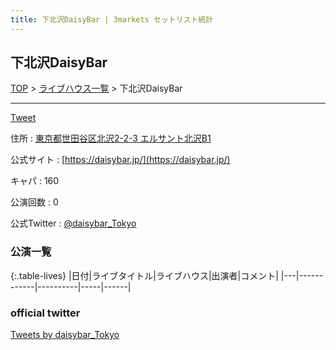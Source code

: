 ```yaml
---
title: 下北沢DaisyBar | 3markets セットリスト統計
---
```

## 下北沢DaisyBar

[TOP](/setlist/) > [ライブハウス一覧](livehouses.html) > 下北沢DaisyBar

___

<a href="https://twitter.com/share?ref_src=twsrc%5Etfw" data-text="3markets[ ]セットリスト > 下北沢DaisyBar" class="twitter-share-button" data-via="3markets" data-hashtags="3markets" data-related="3markets" data-show-count="false">Tweet</a>

住所
:    <a href="https://www.google.co.jp/maps/search/%E6%9D%B1%E4%BA%AC%E9%83%BD%E4%B8%96%E7%94%B0%E8%B0%B7%E5%8C%BA%E5%8C%97%E6%B2%A22-2-3%20%E3%82%A8%E3%83%AB%E3%82%B5%E3%83%B3%E3%83%88%E5%8C%97%E6%B2%A2B1" rel="noopener noreferrer" target="_blank">東京都世田谷区北沢2-2-3 エルサント北沢B1</a>

公式サイト
:    [https://daisybar.jp/](https://daisybar.jp/)

キャパ
:    160

公演回数
: 0


公式Twitter
: <a href="https://twitter.com/daisybar_Tokyo">@daisybar_Tokyo</a>


### 公演一覧

{:.table-lives}
|日付|ライブタイトル|ライブハウス|出演者|コメント|
|---|------------|----------|-----|------|




### official twitter

<a class="twitter-timeline" href="https://twitter.com/daisybar_Tokyo?ref_src=twsrc%5Etfw">Tweets by daisybar_Tokyo</a> <script async src="https://platform.twitter.com/widgets.js" charset="utf-8"></script>


<script async src="https://platform.twitter.com/widgets.js" charset="utf-8"></script>